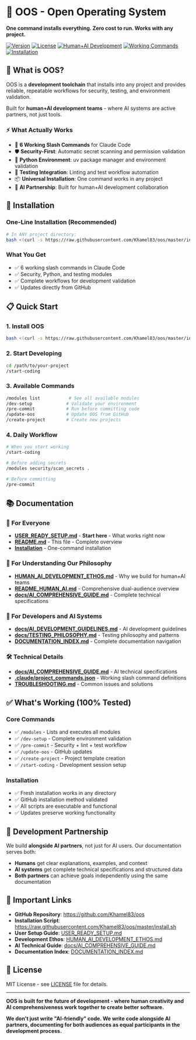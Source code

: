 # 🚀 OOS - Open Operating System

**One command installs everything. Zero cost to run. Works with any project.**

[![Version](https://img.shields.io/badge/version-1.0-blue.svg)](https://github.com/Khamel83/oos/releases)
[![License](https://img.shields.io/badge/license-MIT-green.svg)](LICENSE)
[![Human+AI Development](https://img.shields.io/badge/Development%20Partnership-Human%2BAI-purple.svg)](HUMAN_AI_DEVELOPMENT_ETHOS.md)
[![Working Commands](https://img.shields.io/badge/Working%20Commands-6-brightgreen.svg)](.claude/project_commands.json)
[![Installation](https://img.shields.io/badge/install-curl%20%7C%20bash-orange.svg)](#installation)

## 🎯 What is OOS?

OOS is a **development toolchain** that installs into any project and provides reliable, repeatable workflows for security, testing, and environment validation.

Built for **human+AI development teams** - where AI systems are active partners, not just tools.

### ⚡ What Actually Works

- 🔧 **6 Working Slash Commands** for Claude Code
- 🛡️ **Security-First**: Automatic secret scanning and permission validation
- 🐍 **Python Environment**: uv package manager and environment validation
- 🧪 **Testing Integration**: Linting and test workflow automation
- 📦 **Universal Installation**: One command works in any project
- 🤖 **AI Partnership**: Built for human+AI development collaboration

## 🚀 Installation

### One-Line Installation (Recommended)
```bash
# In ANY project directory:
bash <(curl -s https://raw.githubusercontent.com/Khamel83/oos/master/install.sh)
```

### What You Get
- ✅ 6 working slash commands in Claude Code
- ✅ Security, Python, and testing modules
- ✅ Complete workflows for development validation
- ✅ Updates directly from GitHub

## 📋 Quick Start

### 1. Install OOS
```bash
bash <(curl -s https://raw.githubusercontent.com/Khamel83/oos/master/install.sh)
```

### 2. Start Developing
```bash
cd /path/to/your-project
/start-coding
```

### 3. Available Commands
```bash
/modules list           # See all available modules
/dev-setup             # Validate your environment
/pre-commit            # Run before committing code
/update-oos            # Update OOS from GitHub
/create-project        # Create new projects
```

### 4. Daily Workflow
```bash
# When you start working
/start-coding

# Before adding secrets
/modules security/scan_secrets .

# Before committing
/pre-commit
```

## 📚 Documentation

### 🎯 For Everyone
- **[USER_READY_SETUP.md](USER_READY_SETUP.md)** - **Start here** - What works right now
- **[README.md](README.md)** - This file - Complete overview
- **[Installation](#installation)** - One-command installation

### 🤝 For Understanding Our Philosophy
- **[HUMAN_AI_DEVELOPMENT_ETHOS.md](HUMAN_AI_DEVELOPMENT_ETHOS.md)** - Why we build for human+AI teams
- **[README_HUMAN_AI.md](README_HUMAN_AI.md)** - Comprehensive dual-audience overview
- **[docs/AI_COMPREHENSIVE_GUIDE.md](docs/AI_COMPREHENSIVE_GUIDE.md)** - Complete technical specifications

### 🔧 For Developers and AI Systems
- **[docs/AI_DEVELOPMENT_GUIDELINES.md](docs/AI_DEVELOPMENT_GUIDELINES.md)** - AI development guidelines
- **[docs/TESTING_PHILOSOPHY.md](docs/TESTING_PHILOSOPHY.md)** - Testing philosophy and patterns
- **[DOCUMENTATION_INDEX.md](DOCUMENTATION_INDEX.md)** - Complete documentation navigation

### 🛠️ Technical Details
- **[docs/AI_COMPREHENSIVE_GUIDE.md](docs/AI_COMPREHENSIVE_GUIDE.md)** - AI technical specifications
- **[.claude/project_commands.json](.claude/project_commands.json)** - Working slash command definitions
- **[TROUBLESHOOTING.md](TROUBLESHOOTING.md)** - Common issues and solutions

## ✅ What's Working (100% Tested)

### Core Commands
- ✅ `/modules` - Lists and executes all modules
- ✅ `/dev-setup` - Complete environment validation
- ✅ `/pre-commit` - Security + lint + test workflow
- ✅ `/update-oos` - GitHub updates
- ✅ `/create-project` - Project template creation
- ✅ `/start-coding` - Development session setup

### Installation
- ✅ Fresh installation works in any directory
- ✅ GitHub installation method validated
- ✅ All scripts are executable and functional
- ✅ Updates preserve working functionality

## 🎯 Development Partnership

We build **alongside AI partners**, not just for AI users. Our documentation serves both:

- **Humans** get clear explanations, examples, and context
- **AI systems** get complete technical specifications and structured data
- **Both partners** can achieve goals independently using the same documentation

## 🔗 Important Links

- **GitHub Repository**: https://github.com/Khamel83/oos
- **Installation Script**: https://raw.githubusercontent.com/Khamel83/oos/master/install.sh
- **User Setup Guide**: [USER_READY_SETUP.md](USER_READY_SETUP.md)
- **Development Ethos**: [HUMAN_AI_DEVELOPMENT_ETHOS.md](HUMAN_AI_DEVELOPMENT_ETHOS.md)
- **AI Technical Guide**: [docs/AI_COMPREHENSIVE_GUIDE.md](docs/AI_COMPREHENSIVE_GUIDE.md)
- **Documentation Index**: [DOCUMENTATION_INDEX.md](DOCUMENTATION_INDEX.md)

## 📄 License

MIT License - see [LICENSE](LICENSE) file for details.

---

**OOS is built for the future of development - where human creativity and AI comprehensiveness work together to create better software.**

**We don't just write "AI-friendly" code. We write code alongside AI partners, documenting for both audiences as equal participants in the development process.**